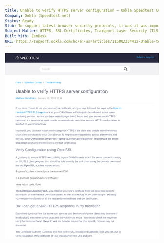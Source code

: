 ```yaml
---
title: Unable to verify HTTPS server configuration – Ookla Speedtest Custom
Company: Ookla (Speedtest.net)
Status: Ready
Stub: To support latest browser security protocols, it was it was important that vendors follow guidelines to ensure their server networking software could pass routine security monitoring watchdog process developed by Ookla.
Subject Matter: HTTPS, SSL Certificates, Transport Layer Security (TLS)
Built With: ZenDesk
URL: https://support.ookla.com/hc/en-us/articles/115003334412-Unable-to-verify-HTTPS-server-configuration
---
```

![alt text](./img/unable.png)